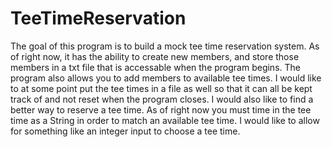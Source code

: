 # TeeTimeReservation
The goal of this program is to build a mock tee time reservation system. As of right now, it has the ability to create new members, and store those members in a txt file that is accessable when the program begins. 
The program also allows you to add members to available tee times.  I would like to at some point put the tee times in a file as well so that it can all be kept track of and not reset when the program closes.
I would also like to find a better way to reserve a tee time. As of right now you must time in the tee time as a String in order to match an available tee time. I would like to allow for something like an integer input to choose
a tee time.
